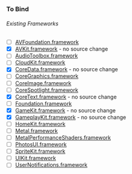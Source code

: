 ### To Bind
###### Existing Frameworks
- [ ] [AVFoundation.framework](https://github.com/xamarin/xamarin-macios/wiki/AVFoundation-tvOS-Beta4)
- [X] [AVKit.framework](https://github.com/xamarin/xamarin-macios/wiki/AVKit-tvOS-Beta4) - no source change
- [ ] [AudioToolbox.framework](https://github.com/xamarin/xamarin-macios/wiki/AudioToolbox-tvOS-Beta4)
- [ ] [CloudKit.framework](https://github.com/xamarin/xamarin-macios/wiki/CloudKit-tvOS-Beta4)
- [X] [CoreData.framework](https://github.com/xamarin/xamarin-macios/wiki/CoreData-tvOS-Beta4) - no source change
- [ ] [CoreGraphics.framework](https://github.com/xamarin/xamarin-macios/wiki/CoreGraphics-tvOS-Beta4)
- [ ] [CoreImage.framework](https://github.com/xamarin/xamarin-macios/wiki/CoreImage-tvOS-Beta4)
- [ ] [CoreSpotlight.framework](https://github.com/xamarin/xamarin-macios/wiki/CoreSpotlight-tvOS-Beta4)
- [X] [CoreText.framework](https://github.com/xamarin/xamarin-macios/wiki/CoreText-tvOS-Beta4) - no source change
- [ ] [Foundation.framework](https://github.com/xamarin/xamarin-macios/wiki/Foundation-tvOS-Beta4)
- [X] [GameKit.framework](https://github.com/xamarin/xamarin-macios/wiki/GameKit-tvOS-Beta4) - no source change
- [X] [GameplayKit.framework](https://github.com/xamarin/xamarin-macios/wiki/GameplayKit-tvOS-Beta4) - no source change
- [ ] [HomeKit.framework](https://github.com/xamarin/xamarin-macios/wiki/HomeKit-tvOS-Beta4)
- [ ] [Metal.framework](https://github.com/xamarin/xamarin-macios/wiki/Metal-tvOS-Beta4)
- [ ] [MetalPerformanceShaders.framework](https://github.com/xamarin/xamarin-macios/wiki/MetalPerformanceShaders-tvOS-Beta4)
- [ ] [PhotosUI.framework](https://github.com/xamarin/xamarin-macios/wiki/PhotosUI-tvOS-Beta4)
- [ ] [SpriteKit.framework](https://github.com/xamarin/xamarin-macios/wiki/SpriteKit-tvOS-Beta4)
- [ ] [UIKit.framework](https://github.com/xamarin/xamarin-macios/wiki/UIKit-tvOS-Beta4)
- [ ] [UserNotifications.framework](https://github.com/xamarin/xamarin-macios/wiki/UserNotifications-tvOS-Beta4)
